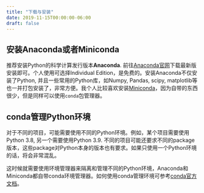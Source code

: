 ```yaml
---
title: "下载与安装"
date: 2019-11-15T00:00:00-06:00
draft: false
---
```


## 安装Anaconda或者Miniconda

推荐安装Python的科学计算发行版本**Anaconda**. 前往[Anaconda官网](https://www.anaconda.com/)下载最新版安装即可。个人使用可选择Individual Edition，是免费的。安装Anaconda不仅安装了Python, 并且一些常用的Python库，如Numpy, Pandas, scipy, matplotlib等也一并打包安装了，非常方便。我个人比较喜欢安装[Miniconda](https://docs.conda.io/en/latest/miniconda.html)，因为自带的东西很少，但是同样可以使用`conda`包管理器。

## conda管理Python环境

对于不同的项目，可能需要使用不同的Python环境。例如，某个项目需要使用Python 3.8, 另一个需要使用Python 3.9. 不同的项目可能还要求不同的package版本，这些package对Python本身的版本也有要求。如果只使用一个Python环境的话，将会非常混乱。

这时候就需要使用环境管理器来隔离和管理不同的Python环境，Anaconda和Miniconda都自带conda环境管理器。如何使用conda管理环境可参考[conda官方文档](https://docs.conda.io/projects/conda/en/latest/user-guide/tasks/manage-environments.html)。
